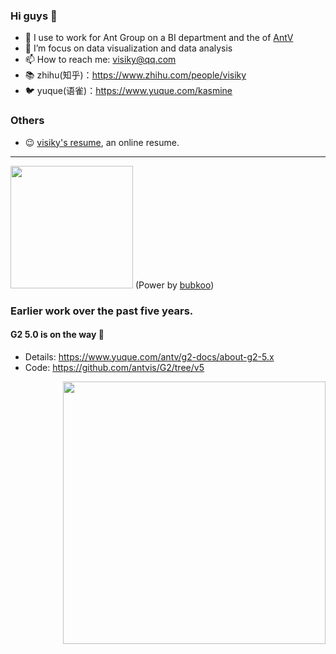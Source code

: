 ### Hi guys 👋

- 🔭 I use to work for Ant Group on a BI department and the of [AntV](https://github.com/antvis)
- 🌱 I’m focus on data visualization and data analysis
- 📫 How to reach me: visiky@qq.com
- 📚 zhihu(知乎)：https://www.zhihu.com/people/visiky
- 🐦 yuque(语雀)：https://www.yuque.com/kasmine

### Others

- 😉 [visiky's resume](https://visiky.github.io/resume/?user=visiky), an online resume.

-----

 <img src="https://bubkoo-server.vercel.app/365dots" height="196"/> (Power by [bubkoo](https://github.com/bubkoo))

### Earlier work over the past five years.

#### G2 5.0 is on the way 🚀

- Details: https://www.yuque.com/antv/g2-docs/about-g2-5.x
- Code: https://github.com/antvis/G2/tree/v5


<a href="https://juejin.cn/book/7031893648145186824"><img align="right" src="https://user-images.githubusercontent.com/7856674/145028516-3fe0020c-2bab-4bb9-b7bf-784433387614.png" height="420" /></a>
